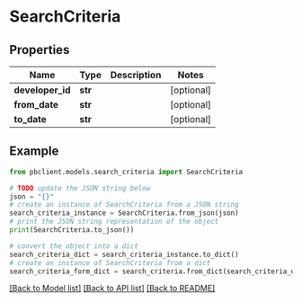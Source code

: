 # SearchCriteria


## Properties

Name | Type | Description | Notes
------------ | ------------- | ------------- | -------------
**developer_id** | **str** |  | [optional] 
**from_date** | **str** |  | [optional] 
**to_date** | **str** |  | [optional] 

## Example

```python
from pbclient.models.search_criteria import SearchCriteria

# TODO update the JSON string below
json = "{}"
# create an instance of SearchCriteria from a JSON string
search_criteria_instance = SearchCriteria.from_json(json)
# print the JSON string representation of the object
print(SearchCriteria.to_json())

# convert the object into a dict
search_criteria_dict = search_criteria_instance.to_dict()
# create an instance of SearchCriteria from a dict
search_criteria_form_dict = search_criteria.from_dict(search_criteria_dict)
```
[[Back to Model list]](../README.md#documentation-for-models) [[Back to API list]](../README.md#documentation-for-api-endpoints) [[Back to README]](../README.md)


